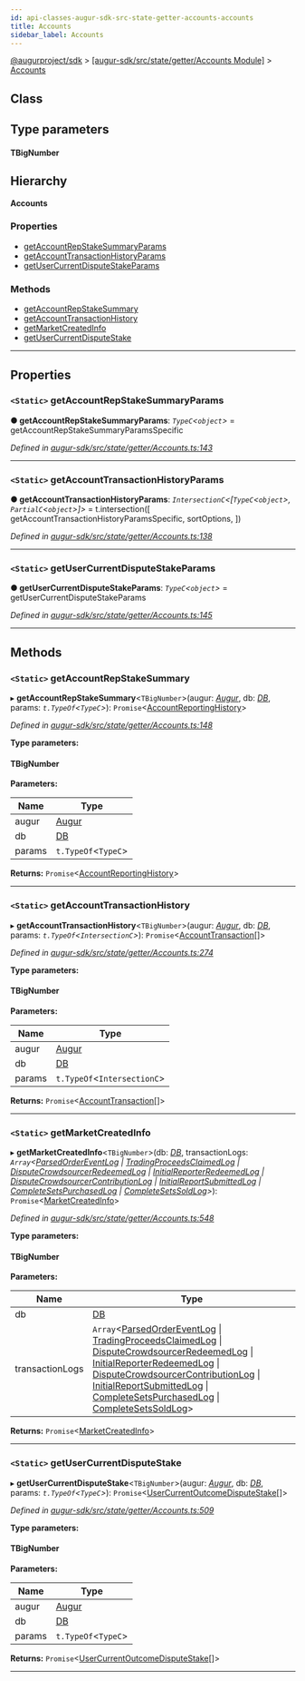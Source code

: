 ```yaml
---
id: api-classes-augur-sdk-src-state-getter-accounts-accounts
title: Accounts
sidebar_label: Accounts
---
```


[@augurproject/sdk](api-readme.md) > [[augur-sdk/src/state/getter/Accounts Module]](api-modules-augur-sdk-src-state-getter-accounts-module.md) > [Accounts](api-classes-augur-sdk-src-state-getter-accounts-accounts.md)

## Class

## Type parameters
#### TBigNumber 
## Hierarchy

**Accounts**

### Properties

* [getAccountRepStakeSummaryParams](api-classes-augur-sdk-src-state-getter-accounts-accounts.md#getaccountrepstakesummaryparams)
* [getAccountTransactionHistoryParams](api-classes-augur-sdk-src-state-getter-accounts-accounts.md#getaccounttransactionhistoryparams)
* [getUserCurrentDisputeStakeParams](api-classes-augur-sdk-src-state-getter-accounts-accounts.md#getusercurrentdisputestakeparams)

### Methods

* [getAccountRepStakeSummary](api-classes-augur-sdk-src-state-getter-accounts-accounts.md#getaccountrepstakesummary)
* [getAccountTransactionHistory](api-classes-augur-sdk-src-state-getter-accounts-accounts.md#getaccounttransactionhistory)
* [getMarketCreatedInfo](api-classes-augur-sdk-src-state-getter-accounts-accounts.md#getmarketcreatedinfo)
* [getUserCurrentDisputeStake](api-classes-augur-sdk-src-state-getter-accounts-accounts.md#getusercurrentdisputestake)

---

## Properties

<a id="getaccountrepstakesummaryparams"></a>

### `<Static>` getAccountRepStakeSummaryParams

**● getAccountRepStakeSummaryParams**: *`TypeC`<`object`>* =  getAccountRepStakeSummaryParamsSpecific

*Defined in [augur-sdk/src/state/getter/Accounts.ts:143](https://github.com/AugurProject/augur/blob/304ca83772/packages/augur-sdk/src/state/getter/Accounts.ts#L143)*

___
<a id="getaccounttransactionhistoryparams"></a>

### `<Static>` getAccountTransactionHistoryParams

**● getAccountTransactionHistoryParams**: *`IntersectionC`<[`TypeC`<`object`>, `PartialC`<`object`>]>* =  t.intersection([
    getAccountTransactionHistoryParamsSpecific,
    sortOptions,
  ])

*Defined in [augur-sdk/src/state/getter/Accounts.ts:138](https://github.com/AugurProject/augur/blob/304ca83772/packages/augur-sdk/src/state/getter/Accounts.ts#L138)*

___
<a id="getusercurrentdisputestakeparams"></a>

### `<Static>` getUserCurrentDisputeStakeParams

**● getUserCurrentDisputeStakeParams**: *`TypeC`<`object`>* =  getUserCurrentDisputeStakeParams

*Defined in [augur-sdk/src/state/getter/Accounts.ts:145](https://github.com/AugurProject/augur/blob/304ca83772/packages/augur-sdk/src/state/getter/Accounts.ts#L145)*

___

## Methods

<a id="getaccountrepstakesummary"></a>

### `<Static>` getAccountRepStakeSummary

▸ **getAccountRepStakeSummary**<`TBigNumber`>(augur: *[Augur](api-classes-augur-sdk-src-augur-augur.md)*, db: *[DB](api-classes-augur-sdk-src-state-db-db-db.md)*, params: *`t.TypeOf`<`TypeC`>*): `Promise`<[AccountReportingHistory](api-interfaces-augur-sdk-src-state-getter-accounts-accountreportinghistory.md)>

*Defined in [augur-sdk/src/state/getter/Accounts.ts:148](https://github.com/AugurProject/augur/blob/304ca83772/packages/augur-sdk/src/state/getter/Accounts.ts#L148)*

**Type parameters:**

#### TBigNumber 
**Parameters:**

| Name | Type |
| ------ | ------ |
| augur | [Augur](api-classes-augur-sdk-src-augur-augur.md) |
| db | [DB](api-classes-augur-sdk-src-state-db-db-db.md) |
| params | `t.TypeOf`<`TypeC`> |

**Returns:** `Promise`<[AccountReportingHistory](api-interfaces-augur-sdk-src-state-getter-accounts-accountreportinghistory.md)>

___
<a id="getaccounttransactionhistory"></a>

### `<Static>` getAccountTransactionHistory

▸ **getAccountTransactionHistory**<`TBigNumber`>(augur: *[Augur](api-classes-augur-sdk-src-augur-augur.md)*, db: *[DB](api-classes-augur-sdk-src-state-db-db-db.md)*, params: *`t.TypeOf`<`IntersectionC`>*): `Promise`<[AccountTransaction](api-interfaces-augur-sdk-src-state-getter-accounts-accounttransaction.md)[]>

*Defined in [augur-sdk/src/state/getter/Accounts.ts:274](https://github.com/AugurProject/augur/blob/304ca83772/packages/augur-sdk/src/state/getter/Accounts.ts#L274)*

**Type parameters:**

#### TBigNumber 
**Parameters:**

| Name | Type |
| ------ | ------ |
| augur | [Augur](api-classes-augur-sdk-src-augur-augur.md) |
| db | [DB](api-classes-augur-sdk-src-state-db-db-db.md) |
| params | `t.TypeOf`<`IntersectionC`> |

**Returns:** `Promise`<[AccountTransaction](api-interfaces-augur-sdk-src-state-getter-accounts-accounttransaction.md)[]>

___
<a id="getmarketcreatedinfo"></a>

### `<Static>` getMarketCreatedInfo

▸ **getMarketCreatedInfo**<`TBigNumber`>(db: *[DB](api-classes-augur-sdk-src-state-db-db-db.md)*, transactionLogs: *`Array`<[ParsedOrderEventLog](api-interfaces-augur-sdk-src-state-logs-types-parsedordereventlog.md) \| [TradingProceedsClaimedLog](api-interfaces-augur-sdk-src-state-logs-types-tradingproceedsclaimedlog.md) \| [DisputeCrowdsourcerRedeemedLog](api-interfaces-augur-sdk-src-state-logs-types-disputecrowdsourcerredeemedlog.md) \| [InitialReporterRedeemedLog](api-interfaces-augur-sdk-src-state-logs-types-initialreporterredeemedlog.md) \| [DisputeCrowdsourcerContributionLog](api-interfaces-augur-sdk-src-state-logs-types-disputecrowdsourcercontributionlog.md) \| [InitialReportSubmittedLog](api-interfaces-augur-sdk-src-state-logs-types-initialreportsubmittedlog.md) \| [CompleteSetsPurchasedLog](api-interfaces-augur-sdk-src-state-logs-types-completesetspurchasedlog.md) \| [CompleteSetsSoldLog](api-interfaces-augur-sdk-src-state-logs-types-completesetssoldlog.md)>*): `Promise`<[MarketCreatedInfo](api-interfaces-augur-sdk-src-state-getter-accounts-marketcreatedinfo.md)>

*Defined in [augur-sdk/src/state/getter/Accounts.ts:548](https://github.com/AugurProject/augur/blob/304ca83772/packages/augur-sdk/src/state/getter/Accounts.ts#L548)*

**Type parameters:**

#### TBigNumber 
**Parameters:**

| Name | Type |
| ------ | ------ |
| db | [DB](api-classes-augur-sdk-src-state-db-db-db.md) |
| transactionLogs | `Array`<[ParsedOrderEventLog](api-interfaces-augur-sdk-src-state-logs-types-parsedordereventlog.md) \| [TradingProceedsClaimedLog](api-interfaces-augur-sdk-src-state-logs-types-tradingproceedsclaimedlog.md) \| [DisputeCrowdsourcerRedeemedLog](api-interfaces-augur-sdk-src-state-logs-types-disputecrowdsourcerredeemedlog.md) \| [InitialReporterRedeemedLog](api-interfaces-augur-sdk-src-state-logs-types-initialreporterredeemedlog.md) \| [DisputeCrowdsourcerContributionLog](api-interfaces-augur-sdk-src-state-logs-types-disputecrowdsourcercontributionlog.md) \| [InitialReportSubmittedLog](api-interfaces-augur-sdk-src-state-logs-types-initialreportsubmittedlog.md) \| [CompleteSetsPurchasedLog](api-interfaces-augur-sdk-src-state-logs-types-completesetspurchasedlog.md) \| [CompleteSetsSoldLog](api-interfaces-augur-sdk-src-state-logs-types-completesetssoldlog.md)> |

**Returns:** `Promise`<[MarketCreatedInfo](api-interfaces-augur-sdk-src-state-getter-accounts-marketcreatedinfo.md)>

___
<a id="getusercurrentdisputestake"></a>

### `<Static>` getUserCurrentDisputeStake

▸ **getUserCurrentDisputeStake**<`TBigNumber`>(augur: *[Augur](api-classes-augur-sdk-src-augur-augur.md)*, db: *[DB](api-classes-augur-sdk-src-state-db-db-db.md)*, params: *`t.TypeOf`<`TypeC`>*): `Promise`<[UserCurrentOutcomeDisputeStake](api-interfaces-augur-sdk-src-state-getter-accounts-usercurrentoutcomedisputestake.md)[]>

*Defined in [augur-sdk/src/state/getter/Accounts.ts:509](https://github.com/AugurProject/augur/blob/304ca83772/packages/augur-sdk/src/state/getter/Accounts.ts#L509)*

**Type parameters:**

#### TBigNumber 
**Parameters:**

| Name | Type |
| ------ | ------ |
| augur | [Augur](api-classes-augur-sdk-src-augur-augur.md) |
| db | [DB](api-classes-augur-sdk-src-state-db-db-db.md) |
| params | `t.TypeOf`<`TypeC`> |

**Returns:** `Promise`<[UserCurrentOutcomeDisputeStake](api-interfaces-augur-sdk-src-state-getter-accounts-usercurrentoutcomedisputestake.md)[]>

___


